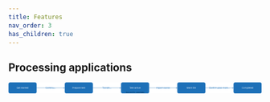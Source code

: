 ```yaml
---
title: Features
nav_order: 3
has_children: true
---
```


## Processing applications

![Sift](./sift.svg)

